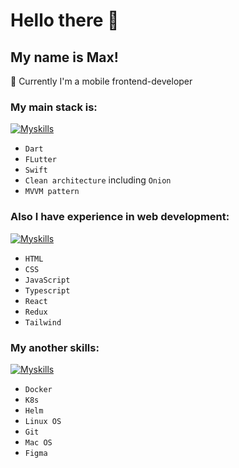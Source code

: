 # Hello there 👋

<!--
**tenmax97/tenmax97** is a ✨ _special_ ✨ repository because its `README.md` (this file) appears on your GitHub profile.

Here are some ideas to get you started:

- 🔭 I’m currently working on ...
- 🌱 I’m currently learning ...
- 👯 I’m looking to collaborate on ...
- 🤔 I’m looking for help with ...
- 💬 Ask me about ...
- 📫 How to reach me: ...
- 😄 Pronouns: ...
- ⚡ Fun fact: ...
-->
## My name is Max!
🔭 Currently I'm a mobile frontend-developer
### My main stack is:
[![Myskills](https://skillicons.dev/icons?i=dart,flutter,swift,vscode)](https://skillicons.dev)
- `Dart`
- `FLutter` 
- `Swift` 
- `Clean architecture` including `Onion`
- `MVVM pattern` 
### Also I have experience in web development:
[![Myskills](https://skillicons.dev/icons?i=html,css,js,ts,redux,tailwind)](https://skillicons.dev)
- `HTML`
- `CSS`
- `JavaScript`
- `Typescript`
- `React`
- `Redux`
- `Tailwind`

### My another skills:
[![Myskills](https://skillicons.dev/icons?i=docker,kubernetes,linux,git,figma)](https://skillicons.dev)
- `Docker`
- `K8s`
- `Helm`
- `Linux OS`
- `Git`
- `Mac OS`
- `Figma`

